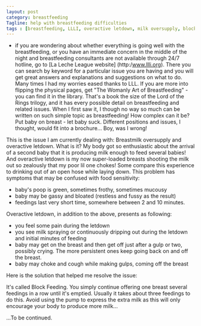```yaml
---
layout: post
category: breastfeeding
Tagline: help with breastfeeding difficulties
tags : [breastfeeding, LLLI, overactive letdown, milk oversupply, block feeding ]
---
```

- if you are wondering about whether everything is going well with the breastfeeding, or you have an immediate concern in the middle of the night and breastfeeding consultants are not available through 24/7 hotline, go to [La Leche League website] (http:/www.llli.org). There you can search by keyword for a particular issue you are having and you will get great answers and explanations and suggestions on what to do. Many times I had my worries eased thanks to LLL.
If you are more into flipping the physical pages, get "The Womanly Art of Breastfeeding" - you can find it in the library. That's a book the size of the Lord of the Rings trilogy, and it has every possible detail on breastfeeding and related issues. When I first saw it, I though no way so much can be written on such simple topic as breastfeeding! How complex can it be? Put baby on breast - let baby suck. Different positions and issues, I thought, would fit into a brochure... Boy, was I wrong! 

This is the issue I am currently dealing with: Breastmilk oversupply and overactive letdown. 
What is it? My body got so enthusiastic about the arrival of a second baby that it is producing milk enough to feed several babies! And overactive letdown is my now super-loaded breasts shooting the milk out so zealously that my poor lil one chokes! Some compare this experience to drinking out of an open hose while laying down. This problem has symptoms that may be confused with food sensitivity: 

* baby's poop is green, sometimes frothy, sometimes mucousy
* baby may be gassy and bloated (restless and fussy as the result)
* feedings last very short time, somewhere between 2 and 10 minutes.


Overactive letdown, in addition to the above, presents as following:

* you feel some pain during the letdown
* you see milk spraying or continuously dripping out during the letdown and initial minutes of feeding
* baby may get on the breast and then get off just after a gulp or two, possibly crying. The more persistent ones keep going back on and off the breast.
* baby may choke and cough while making gulps, coming off the breast

Here is the solution that helped me resolve the issue:

It's called Block Feeding.  You simply continue offering one breast several feedings in a row until it's emptied. Usually it takes about three feedings to do this. Avoid using the pump to express the extra milk as this will only encourage your body to produce  more milk...


...To be continued.